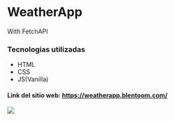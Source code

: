 # WeatherApp
With FetchAPI
### Tecnologías utilizadas

- HTML
- CSS
- JS(Vanilla)




#### Link del sitio web:  https://weatherapp.blentoom.com/

![](https://user-images.githubusercontent.com/58642814/161454257-a1fc4ee7-354f-4f06-ae4d-41f864b3a62c.PNG)



